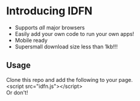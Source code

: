 <h1> Introducing IDFN </h1>

<ul>
<li>Supports <em>all</em> major browsers
<li>Easily add your own code to run your own apps!
<li>Mobile ready
<li>Supersmall download size less than 1kb!!!</ul>

<h2>Usage</h2>
Clone this repo and add the following to your page.
<br />
&lt;script src="idfn.js"&gt;&lt;/script&gt;
<br />
Or don't!

